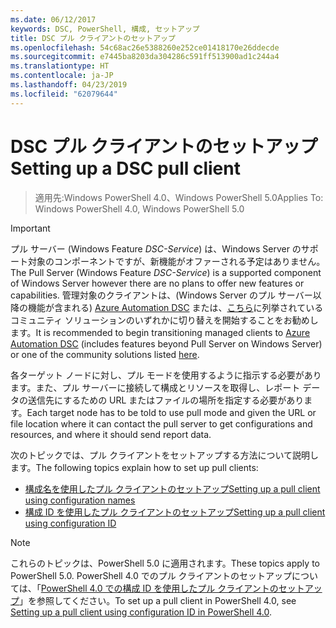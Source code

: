 ```yaml
---
ms.date: 06/12/2017
keywords: DSC, PowerShell, 構成, セットアップ
title: DSC プル クライアントのセットアップ
ms.openlocfilehash: 54c68ac26e5388260e252ce01418170e26ddecde
ms.sourcegitcommit: e7445ba8203da304286c591ff513900ad1c244a4
ms.translationtype: HT
ms.contentlocale: ja-JP
ms.lasthandoff: 04/23/2019
ms.locfileid: "62079644"
---
```

# <a name="setting-up-a-dsc-pull-client"></a><span data-ttu-id="ff857-103">DSC プル クライアントのセットアップ</span><span class="sxs-lookup"><span data-stu-id="ff857-103">Setting up a DSC pull client</span></span>

> <span data-ttu-id="ff857-104">適用先:Windows PowerShell 4.0、Windows PowerShell 5.0</span><span class="sxs-lookup"><span data-stu-id="ff857-104">Applies To: Windows PowerShell 4.0, Windows PowerShell 5.0</span></span>

> [!IMPORTANT]
> <span data-ttu-id="ff857-105">プル サーバー (Windows Feature *DSC-Service*) は、Windows Server のサポート対象のコンポーネントですが、新機能がオファーされる予定はありません。</span><span class="sxs-lookup"><span data-stu-id="ff857-105">The Pull Server (Windows Feature *DSC-Service*) is a supported component of Windows Server however there are no plans to offer new features or capabilities.</span></span> <span data-ttu-id="ff857-106">管理対象のクライアントは、(Windows Server のプル サーバー以降の機能が含まれる) [Azure Automation DSC](/azure/automation/automation-dsc-getting-started) または、[こちら](pullserver.md#community-solutions-for-pull-service)に列挙されているコミュニティ ソリューションのいずれかに切り替えを開始することをお勧めします。</span><span class="sxs-lookup"><span data-stu-id="ff857-106">It is recommended to begin transitioning managed clients to [Azure Automation DSC](/azure/automation/automation-dsc-getting-started) (includes features beyond Pull Server on Windows Server) or one of the community solutions listed [here](pullserver.md#community-solutions-for-pull-service).</span></span>

<span data-ttu-id="ff857-107">各ターゲット ノードに対し、プル モードを使用するように指示する必要があります。また、プル サーバーに接続して構成とリソースを取得し、レポート データの送信先にするための URL またはファイルの場所を指定する必要があります。</span><span class="sxs-lookup"><span data-stu-id="ff857-107">Each target node has to be told to use pull mode and given the URL or file location where it can contact the pull server to get configurations and resources, and where it should send report data.</span></span>

<span data-ttu-id="ff857-108">次のトピックでは、プル クライアントをセットアップする方法について説明します。</span><span class="sxs-lookup"><span data-stu-id="ff857-108">The following topics explain how to set up pull clients:</span></span>

* [<span data-ttu-id="ff857-109">構成名を使用したプル クライアントのセットアップ</span><span class="sxs-lookup"><span data-stu-id="ff857-109">Setting up a pull client using configuration names</span></span>](pullClientConfigNames.md)
* [<span data-ttu-id="ff857-110">構成 ID を使用したプル クライアントのセットアップ</span><span class="sxs-lookup"><span data-stu-id="ff857-110">Setting up a pull client using configuration ID</span></span>](pullClientConfigID.md)

> [!NOTE]
> <span data-ttu-id="ff857-111">これらのトピックは、PowerShell 5.0 に適用されます。</span><span class="sxs-lookup"><span data-stu-id="ff857-111">These topics apply to PowerShell 5.0.</span></span> <span data-ttu-id="ff857-112">PowerShell 4.0 でのプル クライアントのセットアップについては、「[PowerShell 4.0 での構成 ID を使用したプル クライアントのセットアップ](pullClientConfigID4.md)」を参照してください。</span><span class="sxs-lookup"><span data-stu-id="ff857-112">To set up a pull client in PowerShell 4.0, see [Setting up a pull client using configuration ID in PowerShell 4.0](pullClientConfigID4.md).</span></span>
